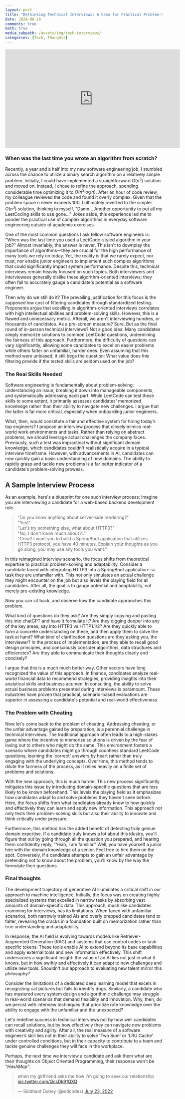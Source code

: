 ```yaml
---
layout: post
title: "Rethinking Technical Interviews: A Case for Practical Problem-Solving"
date: 2024-06-16
comments: true
math: true
media_subpath: /assets/img/tech-interviews/
categories: [Tech, Thoughts]
---
```


<div class="centered-content">
<iframe width="560" height="315" src="https://www.youtube.com/embed/5bId3N7QZec?si=xJKIcoRoD1Lji-qP" title="YouTube video player" frameborder="0" allow="accelerometer; autoplay; clipboard-write; encrypted-media; gyroscope; picture-in-picture; web-share" referrerpolicy="strict-origin-when-cross-origin" allowfullscreen></iframe>
</div>

### When was the last time you wrote an algorithm from scratch?
Recently, a year and a half into my new software engineering job, I stumbled across the chance to utilize a binary search algorithm on a relatively simple problem. Initially, I could have implemented a straightforward $O(n^3)$ solution and moved on. Instead, I chose to refine the approach, spending considerable time optimizing it to $O(n^2 \log n)$. After an hour of code review, my colleague reviewed the code and found it overly complex. Given that the problem space n never exceeds 100, I ultimately reverted to the simpler $O(n^3)$ solution, thinking to myself, "Damn... Another opportunity to put all my LeetCoding skills to use gone..." Jokes aside, this experience led me to ponder the practical use of complex algorithms in everyday software engineering outside of academic exercises.

One of the most common questions I ask fellow software engineers is: "When was the last time you used a LeetCode-styled algorithm in your job?" Almost invariably, the answer is <span class="highlight-text">never</span>. This isn't to downplay the importance of algorithms—they are crucial for the high performance of many tools we rely on today. Yet, the reality is that we rarely expect, nor trust, nor enable junior engineers to implement such complex algorithms that could significantly impact system performance. Despite this, technical interviews remain heavily focused on such topics. Both interviewers and interviewees generally dislike these algorithm-oriented interviews; they often fail to accurately gauge a candidate's potential as a software engineer.

Then why do we still do it? The prevailing justification for this focus is the supposed low cost of filtering candidates through standardized testing. Proponents argue that excelling in algorithm-oriented interviews correlates with high intellectual abilities and problem-solving skills. However, this is a flawed and unnecessary metric. Afterall, we aren't interviewing hundres, or thousands of candidates. As a pre-screen measure? Sure. But as the final round of in-person technical interviews? Not a good idea. Many candidates simply memorize solutions to common LeetCode questions, undermining the fairness of this approach. Furthermore, the difficulty of questions can vary significantly, allowing some candidates to excel on easier problems while others falter on unfamiliar, harder ones. Even assuming that this method were unbiased, it still begs the question: What value does this filtering provide if the tested skills are seldom used on the job?

### The Real Skills Needed
Software engineering is fundamentally about problem-solving: understanding an issue, breaking it down into manageable components, and systematically addressing each part. While LeetCode can test these skills to some extent, it primarily assesses candidates' memorized knowledge rather than their ability to navigate new challenges. I argue that the latter is far more critical, especially when onboarding junior engineers.

What, then, would constitute a fair and effective system for hiring today’s top engineers? I propose an interview process that closely mimics real-world work environments and tasks. Rather than relying on abstract problems, we should leverage actual challenges the company faces. Previously, such a test was impractical without significant domain knowledge, which candidates couldn't realistically acquire in a typical interview timeframe. However, with advancements in AI, candidates can now quickly gain a basic understanding of new domains. <span class="highlight-text">The ability to rapidly grasp and tackle new problems is a far better indicator of a candidate's problem-solving prowess.</span>

## A Sample Interview Process
As an example, here's a blueprint for one such interview process:
Imagine you are interviewing a candidate for a web-based backend development role. 
> "Do you know anything about server-side rendering?" <br>
> "Yes!" <br>
> "Let's try something else, what about HTTP3?" <br>
> "No, I don't know much about it." <br>
> "Great! I want you to build a SpringBoot application that utilizes HTTP3 protocol, you have 40 minutes. Explain your thoughts as you go along, you may use any tools you want."

In this reimagined interview scenario, the focus shifts from theoretical expertise to practical problem-solving and adaptability. Consider a candidate faced with integrating HTTP3 into a SpringBoot application—a task they are unfamiliar with. This not only simulates an actual challenge they might encounter on the job but also levels the playing field for all candidates. After all, the goal is to gauge potential and adaptability, not merely pre-existing knowledge.

Now you can sit back, and observe how the candidate appraoches this problem.

What kind of questions do they ask? Are they simply copying and pasting this into chatGPT and have it formulate it? Are they digging deeper into any of the key areas, say into HTTP3 vs HTTP1.1/2? Are they quickly able to form a concrete understanding on these, and then apply them to solve the task at hand? What kind of clarification questions are they asking you, the interviewer? In the process of implementation, are they able to recall good design principles, and consciously consider algorithms, data structures and efficiencies? Are they able to communicate their thoughts clearly and concisely?

I argue that this is a much much better way. Other sectors have long recognized the value of this approach. In finance, candidates analyze real-world financial data to recommend strategies, providing insights into their analytical skills and business acumen. In consulting, the ability to solve actual business problems presented during interviews is paramount. These industries have proven that practical, scenario-based evaluations are superior in assessing a candidate's potential and real-world effectiveness.

### The Problem with Cheating
Now let's come back to the problem of cheating. Addressing cheating, or the unfair advantage gained by preparation, is a perennial challenge in technical interviews. The traditional approach often leads to a high-stakes game where the incentive to memorize solutions is driven by the fear of losing out to others who might do the same. This environment fosters a scenario where candidates might go through countless standard LeetCode questions, learning the 'correct' answers by heart rather than truly engaging with the underlying concepts. Over time, this method tends to dilute the fairness of the process, as it relies heavily on a finite set of problems and solutions.

With the new approach, this is much harder. This new process significantly mitigates this issue by introducing domain-specific questions that are less likely to be known beforehand. This levels the playing field as it emphasizes how candidates adapt to and solve problems they haven't seen before. Here, the focus shifts from what candidates already know to how quickly and effectively they can learn and apply new information. This approach not only tests their problem-solving skills but also their ability to innovate and think critically under pressure.

Furthermore, this method has the added benefit of detecting truly geinue domain expertise. If a candidate truly knows a lot about this idustry, you'll figure that out by going through all the question you prepared, and hearing them confidently reply, "Yeah, I am familiar." Well, you have yourself a junior hire with the domain knowledge of a senior. Feel free to hire them on the spot. Conversely, if a candidate attempts to gain an unfair advantage by pretending not to know about the problem, you'll know by the way the formulate their questions. 

### Final thoughts
The development trajectory of generative AI illuminates a critical shift in our approach to machine intelligence. Initially, the focus was on creating highly specialized systems that excelled in narrow tasks by absorbing vast amounts of domain-specific data. This approach, much like candidates cramming for interviews, has its limitations. When faced with unfamiliar scenarios, both narrowly trained AIs and overly prepped candidates tend to falter, revealing the cracks in a foundation built on memorization rather than true understanding and adaptability.

In response, the AI field is evolving towards models like Retriever-Augmented Generation (RAG) and systems that use control codes or task-specific tokens. These tools enable AI to extend beyond its base capabilities and apply external tools and new information effectively. This shift underscores a significant insight: the value of an AI lies not just in what it knows, but in how swiftly and effectively it can adapt to new challenges and utilize new tools. Shouldn't our approach to evaluating new talent mirror this philosophy?

Consider the limitations of a dedicated deep learning model that excels in recognizing cat pictures but fails to identify dogs. Similarly, a candidate who has mastered every system design and algorithmic challenge may struggle in real-world scenarios that demand flexibility and innovation. Why, then, do we persist with interview techniques that prioritize rote knowledge over the ability to engage with the unfamiliar and the unexpected?

Let's redefine success in technical interviews not by how well candidates can recall solutions, but by how effectively they can navigate new problems with creativity and agility. After all, the real measure of a software engineer’s skill lies not in their ability to solve 'Two Sum' or 'LRU Cache' under controlled conditions, but in their capacity to contribute to a team and tackle genuine challenges they will face in the workplace.

Perhaps, the next time we interview a candidate and ask them what are their thoughts on Object Oriented Programming, their response won't be <span class="highlight-text">*"HashMap"*</span>.

<div class="centered-content">
<blockquote class="twitter-tweet"><p lang="en" dir="ltr">when my girlfriend asks me how i&#39;m going to save our relationship <a href="https://t.co/QcsDk91QXQ">pic.twitter.com/QcsDk91QXQ</a></p>&mdash; Siddhant Dubey (@sidcodes) <a href="https://twitter.com/sidcodes/status/1550969602708049922?ref_src=twsrc%5Etfw">July 23, 2022</a></blockquote> <script async src="https://platform.twitter.com/widgets.js" charset="utf-8"></script>
</div>